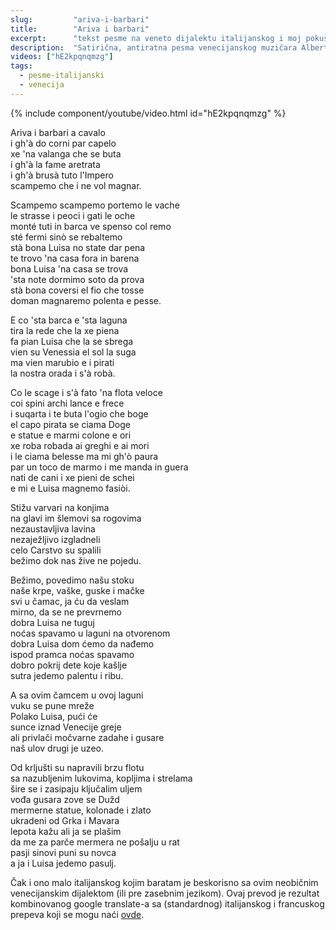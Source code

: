 ```yaml
---
slug:         "ariva-i-barbari"
title:        "Ariva i barbari"
excerpt:      "tekst pesme na veneto dijalektu italijanskog i moj pokušaj prevoda"
description:  "Satirična, antiratna pesma venecijanskog muzičara Alberta D'Amico-a."
videos: ["hE2kpqnqmzg"]
tags:
  - pesme-italijanski
  - venecija
---
```


{% include component/youtube/video.html id="hE2kpqnqmzg" %}

<div class="row">
<div class="col-sm-6">
<p>Ariva i barbari a cavalo<br>
i gh'à do corni par capelo<br>
xe 'na valanga che se buta<br>
i gh'à la fame aretrata<br>
i gh'à brusà tuto l'Impero<br>
scampemo che i ne vol magnar.</p>

<p>Scampemo scampemo portemo le vache<br>
le strasse i peoci i gati le oche<br>
monté tuti in barca ve spenso col remo<br>
sté fermi sinò se rebaltemo<br>
stà bona Luisa no state dar pena<br>
te trovo 'na casa fora in barena<br>
bona Luisa 'na casa se trova<br>
'sta note dormimo soto da prova<br>
stà bona coversi el fio che tosse<br>
doman magnaremo polenta e pesse.</p>

<p>E co 'sta barca e 'sta laguna<br>
tira la rede che la xe piena<br>
fa pian Luisa che la se sbrega<br>
vien su Venessia el sol la suga<br>
ma vien marubio e i pirati<br>
la nostra orada i s'à robà.</p>

<p>Co le scage i s'à fato 'na flota veloce<br>
coi spini archi lance e frece<br>
i suqarta i te buta l'ogio che boge<br>
el capo pirata se ciama Doge<br>
e statue e marmi colone e ori<br>
xe roba robada ai greghi e ai mori<br>
i le ciama belesse ma mi gh'ò paura<br>
par un toco de marmo i me manda in guera<br>
nati de cani i xe pieni de schei<br>
e mi e Luisa magnemo fasiòi.</p>
</div>

<div class="col-sm-6">
<p>Stižu varvari na konjima<br>
na glavi im šlemovi sa rogovima<br>
nezaustavljiva lavina<br>
nezaježljivo izgladneli<br>
celo Carstvo su spalili<br>
bežimo dok nas žive ne pojedu.</p>

<p>Bežimo, povedimo našu stoku<br>
naše krpe, vaške, guske i mačke<br>
svi u čamac, ja ću da veslam<br>
mirno, da se ne prevrnemo<br>
dobra Luisa ne tuguj<br>
noćas spavamo u laguni na otvorenom<br>
dobra Luisa dom ćemo da nađemo<br>
ispod pramca noćas spavamo<br>
dobro pokrij dete koje kašlje<br>
sutra jedemo palentu i ribu.</p>

<p>A sa ovim čamcem u ovoj laguni<br>
vuku se pune mreže<br>
Polako Luisa, pući će<br>
sunce iznad Venecije greje<br>
ali privlači močvarne zadahe i gusare<br>
naš ulov drugi je uzeo.</p>

<p>Od krljušti su napravili brzu flotu<br>
sa nazubljenim lukovima, kopljima i strelama<br>
šire se i zasipaju ključalim uljem<br>
vođa gusara zove se Dužd<br>
mermerne statue, kolonade i zlato<br>
ukradeni od Grka i Mavara<br>
lepota kažu ali ja se plašim<br>
da me za parče mermera ne pošalju u rat<br>
pasji sinovi puni su novca<br>
a ja i Luisa jedemo pasulj.</p>
</div>
</div>

Čak i ono malo italijanskog kojim baratam je beskorisno sa ovim neobičnim venecijanskim dijalektom (ili pre zasebnim jezikom).
Ovaj prevod je rezultat kombinovanog google translate-a sa (standardnog) italijanskog i francuskog prepeva koji se mogu
naći <a href="https://www.antiwarsongs.org/canzone.php?lang=en&id=3924" class="external">ovde</a>.
